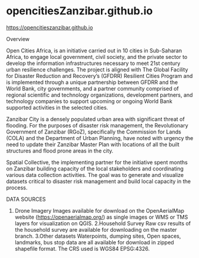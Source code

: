 # opencitiesZanzibar.github.io
https://opencitieszanzibar.github.io

Overview

Open Cities Africa, is an initiative carried out in 10 cities in Sub-Saharan Africa, to engage local government, civil society, and the private sector to develop the information infrastructures necessary to meet 21st century urban resilience challenges. The project is aligned with The Global Facility for Disaster Reduction and Recovery’s (GFDRR) Resilient Cities Program and is implemented through a unique partnership between GFDRR and the World Bank, city governments, and a partner community comprised of regional scientific and technology organizations, development partners, and technology companies to support upcoming or ongoing World Bank supported activities in the selected cities.

Zanzibar City is a densely populated urban area with significant threat of flooding. For the purposes of disaster risk management, the Revolutionary Government of Zanzibar (RGoZ), specifically the Commission for Lands (COLA) and the Department of Urban Planning, have noted with urgency the need to update their Zanzibar Master Plan with locations of all the built structures and flood prone areas in the city.

Spatial Collective, the implementing partner for the initiative spent months on Zanzibar building capacity of the local stakeholders and coordinating various data collection activities. The goal was to generate and visualize datasets critical to disaster risk management and build local capacity in the process.

DATA SOURCES
1. Drone Imagery
Images available for download on the OpenAerialMap website (https://openaerialmap.org/) as single images or WMS or TMS layers for visualization on QGIS.
2.Household Survey
Raw csv results of the household survey are available for downloading on the master branch.
3.Other datasets
Waterpoints, dumping sites, Open spaces, landmarks, bus stop data are all available for download in zipped shapefile format. The CRS used is WGS84 EPSG:4326.
